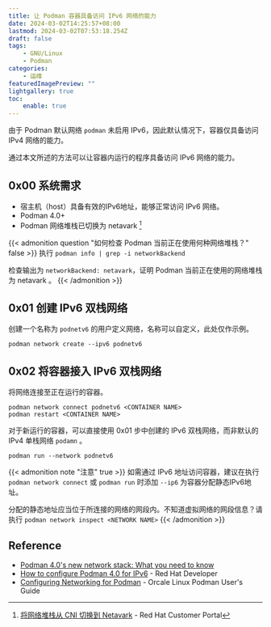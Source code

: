```yaml
---
title: 让 Podman 容器具备访问 IPv6 网络的能力
date: 2024-03-02T14:25:57+08:00
lastmod: 2024-03-02T07:53:18.254Z
draft: false
tags:
    - GNU/Linux
    - Podman
categories:
    - 运维
featuredImagePreview: ""
lightgallery: true
toc:
    enable: true
---
```


由于 Podman 默认网络 `podman` 未启用 IPv6，因此默认情况下，容器仅具备访问 IPv4 网络的能力。

通过本文所述的方法可以让容器内运行的程序具备访问 IPv6 网络的能力。

<!--more-->

## 0x00 系统需求

- 宿主机（host）具备有效的IPv6地址，能够正常访问 IPv6 网络。
- Podman 4.0+
- Podman 网络堆栈已切换为 netavark [^1]

{{< admonition question "如何检查 Podman 当前正在使用何种网络堆栈？" false >}}
执行 `podman info | grep -i networkBackend`

检查输出为 `networkBackend: netavark`，证明 Podman 当前正在使用的网络堆栈为 netavark 。
{{< /admonition >}}

## 0x01 创建 IPv6 双栈网络

创建一个名称为 `podnetv6` 的用户定义网络，名称可以自定义，此处仅作示例。

```shell
podman network create --ipv6 podnetv6
```

## 0x02 将容器接入 IPv6 双栈网络

将网络连接至正在运行的容器。

```shell
podman network connect podnetv6 <CONTAINER NAME>
podman restart <CONTAINER NAME>
```

对于新运行的容器，可以直接使用 0x01 步中创建的 IPv6 双栈网络，而非默认的 IPv4 单栈网络 `podamn` 。

```shell
podman run --network podnetv6
```

{{< admonition note "注意" true >}}
如需通过 IPv6 地址访问容器，建议在执行 `podman network connect` 或 `podman run` 时添加 `--ip6` 为容器分配静态IPv6地址。

分配的静态地址应当位于所连接的网络的网段内。不知道虚拟网络的网段信息？请执行 `podman network inspect <NETWORK NAME>`
{{< /admonition >}}

## Reference

- [Podman 4.0's new network stack: What you need to know](https://www.redhat.com/sysadmin/podman-new-network-stack)
- [How to configure Podman 4.0 for IPv6](https://developers.redhat.com/articles/2022/08/10/how-conifgure-podman-40-ipv6) - Red Hat Developer
- [Configuring Networking for Podman](https://docs.oracle.com/en/operating-systems/oracle-linux/podman/podman-ConfiguringNetworkingforPodman.html) - Orcale Linux Podman User's Guide

[^1]: [将网络堆栈从 CNI 切换到 Netavark](https://access.redhat.com/documentation/zh-cn/red_hat_enterprise_linux/8/html/building_running_and_managing_containers/proc_switching-the-network-stack-from-cni-to-netavark_assembly_setting-container-network-modes) - Red Hat Customer Portal
